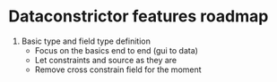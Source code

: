 # Dataconstrictor features roadmap

1. Basic type and field type definition
    - Focus on the basics end to end (gui to data)
    - Let constraints and source as they are
    - Remove cross constrain field for the moment